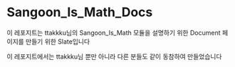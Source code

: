 # Sangoon_Is_Math_Docs

이 레포지트는 ttakkku님의 Sangoon_Is_Math 모듈을 설명하기 위한 Document 페이지를 만들기 위한 Slate입니다

이 레포지트에서는 ttakkku님 뿐만 아니라 다른 분들도 같이 동참하여 만들었습니다

